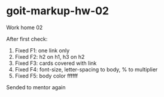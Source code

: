 # goit-markup-hw-02

Work home 02

After first check:

1. Fixed F1: one link only
2. Fixed F2: h2 on h1, h3 on h2
3. Fixed F3: cards covered with link
4. Fixed F4: font-size, letter-spacing to body, % to multiplier
5. Fixed F5: body color ffffff

Sended to mentor again
